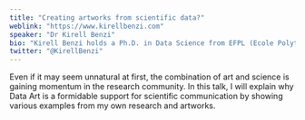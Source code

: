```yaml
---
title: "Creating artworks from scientific data?"
weblink: "https://www.kirellbenzi.com"
speaker: "Dr Kirell Benzi"
bio: "Kirell Benzi holds a Ph.D. in Data Science from EFPL (Ecole Polytechnique Fédérale de Lausanne) where he teaches data visualization to over 180 master’s students. Through a hypnotic visual semantic, Kirell works to show that algorithms have a soul… In other words, that we can generate emotion and curiosity through calculations. Even though this logic can seem cold in the collective imagination, it might be able to seduce even the most averse to science. His work has been shown on over 100 websites in 10 languages, he also runs or takes part in several art exhibitions around the globe."
twitter: "@KirellBenzi"
---
```

Even if it may seem unnatural at first, the combination of art and science is gaining momentum in the research community. In this talk, I will explain why Data Art is a formidable support for scientific communication by showing various examples from my own research and artworks.
